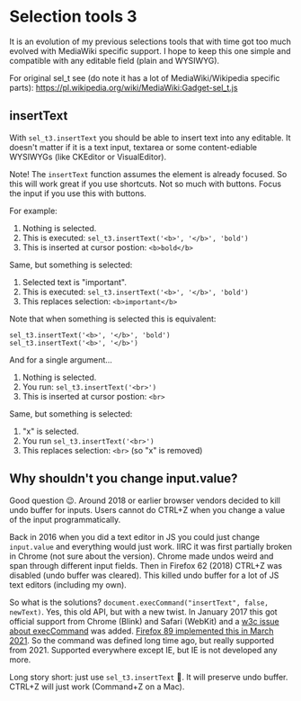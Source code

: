 # Selection tools 3

It is an evolution of my previous selections tools that with time got too much evolved with MediaWiki specific support.
I hope to keep this one simple and compatible with any editable field (plain and WYSIWYG).

For original sel_t see (do note it has a lot of MediaWiki/Wikipedia specific parts):
https://pl.wikipedia.org/wiki/MediaWiki:Gadget-sel_t.js

## insertText

With `sel_t3.insertText` you should be able to insert text into any editable. It doesn't matter if it is a text input, textarea
or some content-ediable WYSIWYGs (like CKEditor or VisualEditor).

Note! The `insertText` function assumes the element is already focused. So this will work great if you use shortcuts.
Not so much with buttons. Focus the input if you use this with buttons.

For example:
1. Nothing is selected.
2. This is executed: `sel_t3.insertText('<b>', '</b>', 'bold')`
3. This is inserted at cursor postion: `<b>bold</b>`

Same, but something is selected:
1. Selected text is "important".
2. This is executed: `sel_t3.insertText('<b>', '</b>', 'bold')`
3. This replaces selection: `<b>important</b>`

Note that when something is selected this is equivalent:
```
sel_t3.insertText('<b>', '</b>', 'bold')
sel_t3.insertText('<b>', '</b>')
```

And for a single argument...
1. Nothing is selected.
2. You run: `sel_t3.insertText('<br>')`
3. This is inserted at cursor postion: `<br>`

Same, but something is selected:
1. "x" is selected.
2. You run `sel_t3.insertText('<br>')`
3. This replaces selection: `<br>` (so "x" is removed)

## Why shouldn't you change input.value?

Good question 😉. Around 2018 or earlier browser vendors decided to kill undo buffer for inputs. Users cannot do CTRL+Z when you change a value of the input programmatically.

Back in 2016 when you did a text editor in JS you could just change `input.value` and everything would just work. IIRC it was first partially broken in Chrome (not sure about the version). Chrome made undos weird and span through different input fields. Then in Firefox 62 (2018) CTRL+Z was disabled (undo buffer was cleared). This killed undo buffer for a lot of JS text editors (including my own).

So what is the solutions? `document.execCommand("insertText", false, newText)`. Yes, this old API, but with a new twist. In January 2017 this got official support from Chrome (Blink) and Safari (WebKit) and a [w3c issue about execCommand](https://github.com/w3c/editing/issues/160) was added. [Firefox 89 implemented this in March 2021](https://bugzilla.mozilla.org/show_bug.cgi?id=1220696). So the command was defined long time ago, but really supported from 2021. Supported everywhere except IE, but IE is not developed any more.

Long story short: just use `sel_t3.insertText` 🙂. It will preserve undo buffer. CTRL+Z will just work (Command+Z on a Mac).